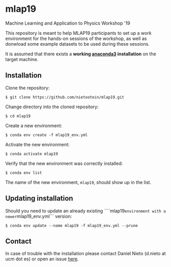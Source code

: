 # mlap19
Machine Learning and Application to Physics Workshop '19

This repository is meant to help MLAP19 participants to set up a work environment for the hands-on sessions of the workshop, as well as donwload some example datasets to be used during these sessions. 

It is assumed that there exists a **working [anaconda3](https://www.anaconda.com/distribution/) installation** on the target machine. 

## Installation

Clone the repository:

```console
$ git clone https://github.com/nietootein/mlap19.git
```
Change directory into the cloned repository:

```console
$ cd mlap19
```
Create a new environment:

```console
$ conda env create -f mlap19_env.yml
```
Activate the new environment:

```console
$ conda activate mlap19
```
Verify that the new environment was correctly installed:

```console
$ conda env list
```
The name of the new environment, ```mlap19```, should show up in the list. 

## Updating installation

Should you need to update an already existing ````mlap19``` environment with a newer ```mlap19_env.yml``` version:

```console
$ conda env update --name mlap19 -f mlap19_env.yml --prune
```

## Contact

In case of trouble with the installation please contact Daniel Nieto (d.nieto at ucm dot es) or open an issue [here](https://github.com/nietootein/mlap19/issues).
